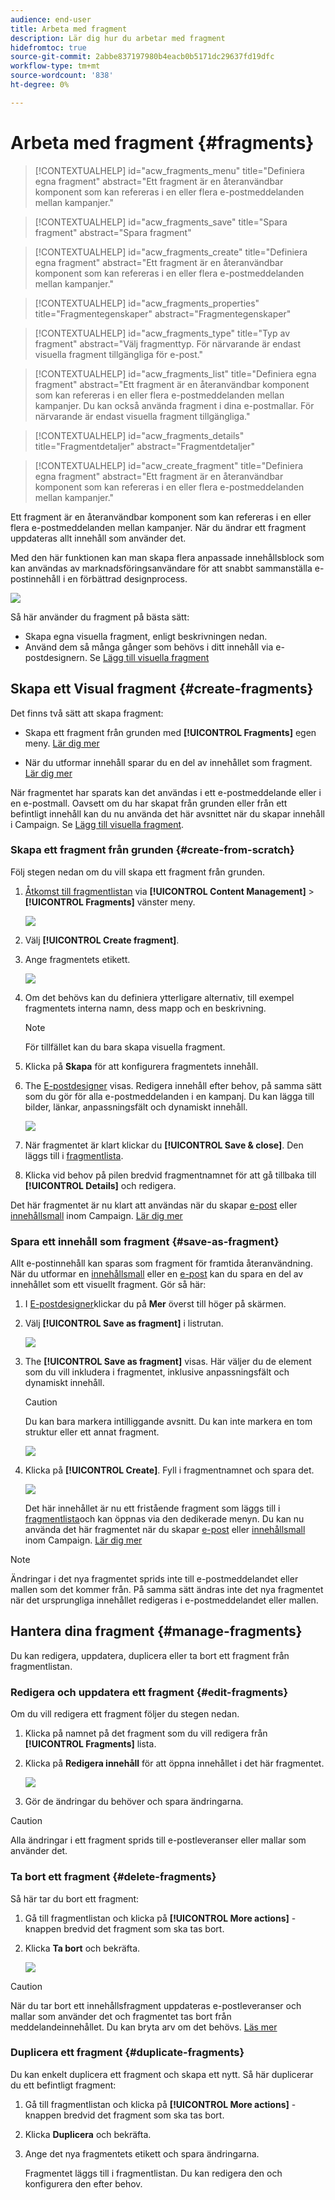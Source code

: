 ```yaml
---
audience: end-user
title: Arbeta med fragment
description: Lär dig hur du arbetar med fragment
hidefromtoc: true
source-git-commit: 2abbe837197980b4eacb0b5171dc29637fd19dfc
workflow-type: tm+mt
source-wordcount: '838'
ht-degree: 0%

---
```


# Arbeta med fragment {#fragments}


>[!CONTEXTUALHELP]
>id="acw_fragments_menu"
>title="Definiera egna fragment"
>abstract="Ett fragment är en återanvändbar komponent som kan refereras i en eller flera e-postmeddelanden mellan kampanjer."

>[!CONTEXTUALHELP]
>id="acw_fragments_save"
>title="Spara fragment"
>abstract="Spara fragment"

>[!CONTEXTUALHELP]
>id="acw_fragments_create"
>title="Definiera egna fragment"
>abstract="Ett fragment är en återanvändbar komponent som kan refereras i en eller flera e-postmeddelanden mellan kampanjer."

>[!CONTEXTUALHELP]
>id="acw_fragments_properties"
>title="Fragmentegenskaper"
>abstract="Fragmentegenskaper"

>[!CONTEXTUALHELP]
>id="acw_fragments_type"
>title="Typ av fragment"
>abstract="Välj fragmenttyp. För närvarande är endast visuella fragment tillgängliga för e-post."

>[!CONTEXTUALHELP]
>id="acw_fragments_list"
>title="Definiera egna fragment"
>abstract="Ett fragment är en återanvändbar komponent som kan refereras i en eller flera e-postmeddelanden mellan kampanjer. Du kan också använda fragment i dina e-postmallar. För närvarande är endast visuella fragment tillgängliga."

>[!CONTEXTUALHELP]
>id="acw_fragments_details"
>title="Fragmentdetaljer"
>abstract="Fragmentdetaljer"

>[!CONTEXTUALHELP]
>id="acw_create_fragment"
>title="Definiera egna fragment"
>abstract="Ett fragment är en återanvändbar komponent som kan refereras i en eller flera e-postmeddelanden mellan kampanjer."

Ett fragment är en återanvändbar komponent som kan refereras i en eller flera e-postmeddelanden mellan kampanjer. När du ändrar ett fragment uppdateras allt innehåll som använder det.

Med den här funktionen kan man skapa flera anpassade innehållsblock som kan användas av marknadsföringsanvändare för att snabbt sammanställa e-postinnehåll i en förbättrad designprocess.

![](assets/fragments.gif)


Så här använder du fragment på bästa sätt:

* Skapa egna visuella fragment, enligt beskrivningen nedan.
* Använd dem så många gånger som behövs i ditt innehåll via e-postdesignern. Se [Lägg till visuella fragment](../email/use-visual-fragments.md)

## Skapa ett Visual fragment {#create-fragments}

Det finns två sätt att skapa fragment:

* Skapa ett fragment från grunden med **[!UICONTROL Fragments]** egen meny. [Lär dig mer](#create-from-scratch)

* När du utformar innehåll sparar du en del av innehållet som fragment. [Lär dig mer](#save-as-fragment)

När fragmentet har sparats kan det användas i ett e-postmeddelande eller i en e-postmall. Oavsett om du har skapat från grunden eller från ett befintligt innehåll kan du nu använda det här avsnittet när du skapar innehåll i Campaign. Se [Lägg till visuella fragment](../email/use-visual-fragments.md).

### Skapa ett fragment från grunden {#create-from-scratch}

Följ stegen nedan om du vill skapa ett fragment från grunden.

1. [Åtkomst till fragmentlistan](#access-manage-fragments) via **[!UICONTROL Content Management]** > **[!UICONTROL Fragments]** vänster meny.

   ![](assets/fragments-list.png)

1. Välj **[!UICONTROL Create fragment]**.

1. Ange fragmentets etikett.

   ![](assets/fragment-create.png)

1. Om det behövs kan du definiera ytterligare alternativ, till exempel fragmentets interna namn, dess mapp och en beskrivning.

   >[!NOTE]
   >
   >För tillfället kan du bara skapa visuella fragment.

1. Klicka på **Skapa** för att konfigurera fragmentets innehåll.

1. The [E-postdesigner](../email/get-started-email-designer.md) visas. Redigera innehåll efter behov, på samma sätt som du gör för alla e-postmeddelanden i en kampanj. Du kan lägga till bilder, länkar, anpassningsfält och dynamiskt innehåll.

   ![](assets/fragment-designer.png)

1. När fragmentet är klart klickar du **[!UICONTROL Save & close]**. Den läggs till i [fragmentlista](#access-manage-fragments).

1. Klicka vid behov på pilen bredvid fragmentnamnet för att gå tillbaka till **[!UICONTROL Details]** och redigera.

Det här fragmentet är nu klart att användas när du skapar [e-post](../email/get-started-email-designer.md) eller [innehållsmall](use-email-templates.md) inom Campaign. [Lär dig mer](../email/use-visual-fragments.md)


### Spara ett innehåll som fragment {#save-as-fragment}

Allt e-postinnehåll kan sparas som fragment för framtida återanvändning. När du utformar en [innehållsmall](use-email-templates.md) eller en [e-post](../email/get-started-email-designer.md) kan du spara en del av innehållet som ett visuellt fragment. Gör så här:

1. I [E-postdesigner](../email/get-started-email-designer.md)klickar du på **Mer** överst till höger på skärmen.

1. Välj **[!UICONTROL Save as fragment]** i listrutan.

   ![](assets/fragment-save-as.png)

1. The **[!UICONTROL Save as fragment]** visas. Här väljer du de element som du vill inkludera i fragmentet, inklusive anpassningsfält och dynamiskt innehåll.

   >[!CAUTION]
   >
   >Du kan bara markera intilliggande avsnitt. Du kan inte markera en tom struktur eller ett annat fragment.

   ![](assets/fragment-save-as-screen.png)

1. Klicka på **[!UICONTROL Create]**. Fyll i fragmentnamnet och spara det.

   ![](assets/fragment-save-confirm.png)

   Det här innehållet är nu ett fristående fragment som läggs till i [fragmentlista](#manage-fragments)och kan öppnas via den dedikerade menyn. Du kan nu använda det här fragmentet när du skapar [e-post](../email/get-started-email-designer.md) eller [innehållsmall](use-email-templates.md) inom Campaign. [Lär dig mer](../email/use-visual-fragments.md)

>[!NOTE]
>
>Ändringar i det nya fragmentet sprids inte till e-postmeddelandet eller mallen som det kommer från. På samma sätt ändras inte det nya fragmentet när det ursprungliga innehållet redigeras i e-postmeddelandet eller mallen.

## Hantera dina fragment {#manage-fragments}

Du kan redigera, uppdatera, duplicera eller ta bort ett fragment från fragmentlistan.

### Redigera och uppdatera ett fragment {#edit-fragments}

Om du vill redigera ett fragment följer du stegen nedan.

1. Klicka på namnet på det fragment som du vill redigera från **[!UICONTROL Fragments]** lista.
1. Klicka på **Redigera innehåll** för att öppna innehållet i det här fragmentet.

   ![](assets/fragment-edit-content.png)

1. Gör de ändringar du behöver och spara ändringarna.

>[!CAUTION]
>
>Alla ändringar i ett fragment sprids till e-postleveranser eller mallar som använder det.


### Ta bort ett fragment {#delete-fragments}

Så här tar du bort ett fragment:

1. Gå till fragmentlistan och klicka på **[!UICONTROL More actions]** -knappen bredvid det fragment som ska tas bort.
1. Klicka **Ta bort** och bekräfta.

   ![](assets/fragment-list-more-actions.png)

>[!CAUTION]
>
>När du tar bort ett innehållsfragment uppdateras e-postleveranser och mallar som använder det och fragmentet tas bort från meddelandeinnehållet. Du kan bryta arv om det behövs. [Läs mer](use-visual-fragments.md#break-inheritance)
>

### Duplicera ett fragment {#duplicate-fragments}

Du kan enkelt duplicera ett fragment och skapa ett nytt. Så här duplicerar du ett befintligt fragment:

1. Gå till fragmentlistan och klicka på **[!UICONTROL More actions]** -knappen bredvid det fragment som ska tas bort.
1. Klicka **Duplicera** och bekräfta.
1. Ange det nya fragmentets etikett och spara ändringarna.

   Fragmentet läggs till i fragmentlistan. Du kan redigera den och konfigurera den efter behov.
